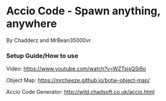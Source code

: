 # Accio Code - Spawn anything, anywhere
By Chadderz and MrBean35000vr

### Setup Guide/How to use
Video: https://www.youtube.com/watch?v=WZTsjsQSi6o

Object Map: https://mrcheeze.github.io/botw-object-map/

Accio Code Generator: http://wild.chadsoft.co.uk/accio.html
